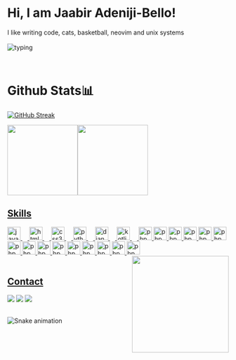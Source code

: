 # Hi, I am Jaabir Adeniji-Bello! 
I like writing code, cats, basketball, neovim and unix systems
</br>
</br>
![typing](https://github.com/user-attachments/assets/0f7afad8-2929-45c9-9593-d02bdc2773ae)

</br>

# Github Stats📊 
[![GitHub Streak](https://github-readme-streak-stats.herokuapp.com?user=tolubori07&theme=tokyonight-duo&border_radius=20)](https://git.io/streak-stats)

 <div>
  <a href="https://github.com/Tolubori07">
<img src="https://github-readme-stats.vercel.app/api/top-langs/?username=tolubori07&theme=tokyonight&show_icons=true&hide_border=true&layout=compact" height="160" /><img src="https://github-readme-stats.vercel.app/api?username=tolubori07&show_icons=true&hide=contribs&theme=tokyonight&hide_border=true&text_bold=false" height="160" /></div>
 
 ## Skills
<div align="left">
  <img src="https://cdn.jsdelivr.net/gh/devicons/devicon/icons/javascript/javascript-original.svg" height="30" alt="javascript logo"  />
  <img width="12" />
  <img src="https://cdn.jsdelivr.net/gh/devicons/devicon/icons/html5/html5-original.svg" height="30" alt="html5 logo"  />
  <img width="12" />
  <img src="https://cdn.jsdelivr.net/gh/devicons/devicon/icons/css3/css3-original.svg" height="30" alt="css3 logo"  />
  <img width="12" />
  <img src="https://cdn.jsdelivr.net/gh/devicons/devicon/icons/python/python-original.svg" height="30" alt="python logo"  />
  <img width="12" />
  <img src="https://cdn.jsdelivr.net/gh/devicons/devicon/icons/django/django-plain.svg" height="30" alt="django logo"  />
  <img width="12" />
  <img src="https://cdn.jsdelivr.net/gh/devicons/devicon/icons/kotlin/kotlin-original.svg" height="30" alt="kotlin logo"  />
  <img width="12" />
  <img src="https://cdn.jsdelivr.net/gh/devicons/devicon/icons/php/php-original.svg" height="30" alt="php logo"  />
  <img src="https://cdn.jsdelivr.net/gh/devicons/devicon/icons/react/react-original.svg" height="30" alt="php logo"  />
  <img src="https://cdn.jsdelivr.net/gh/devicons/devicon/icons/sass/sass-original.svg" height="30" alt="php logo"  />
  <img src="https://cdn.jsdelivr.net/gh/devicons/devicon/icons/tailwindcss/tailwindcss-original.svg" height="30" alt="php logo"  />
   <img src="https://cdn.jsdelivr.net/gh/devicons/devicon/icons/bootstrap/bootstrap-original.svg" height="30" alt="php logo"  />
   <img src="https://cdn.jsdelivr.net/gh/devicons/devicon/icons/nodejs/nodejs-original.svg" height="30" alt="php logo"  />
    <img src="https://cdn.jsdelivr.net/gh/devicons/devicon/icons/astro/astro-original.svg" height="30" alt="php logo"  />
   <img src="https://cdn.jsdelivr.net/gh/devicons/devicon/icons/bun/bun-original.svg" height="30" alt="php logo"  />
    <img src="https://cdn.jsdelivr.net/gh/devicons/devicon/icons/djangorest/djangorest-original.svg" height="30" alt="php logo"  />
    <img src="https://cdn.jsdelivr.net/gh/devicons/devicon/icons/jquery/jquery-original.svg" height="30" alt="php logo"  />
     <img src="https://cdn.jsdelivr.net/gh/devicons/devicon/icons/julia/julia-original.svg" height="30" alt="php logo"  />
     <img src="https://cdn.jsdelivr.net/gh/devicons/devicon/icons/markdown/markdown-original.svg" height="30" alt="php logo"  />
    <img src="https://cdn.jsdelivr.net/gh/devicons/devicon/icons/neovim/neovim-original.svg" height="30" alt="php logo"  />
   <img src="https://cdn.jsdelivr.net/gh/devicons/devicon/icons/npm/npm-original-wordmark.svg" height="30" alt="php logo"  />
   <img src="https://cdn.jsdelivr.net/gh/devicons/devicon/icons/threejs/threejs-original.svg" height="30" alt="php logo"  />
</div><img align="right" height="220" src="https://pbs.twimg.com/media/Fv4Ad_9aYAAmblz?format=jpg&name=large"  />
  
</div>
  
</br>

## Contact 
<div> 
  <a href="https://www.linkedin.com/in/Jaabir-adeniji-bello" target="_blank"><img src="https://img.shields.io/badge/-LinkedIn-%230077B5?style=for-the-badge&logo=linkedin&logoColor=white" target="_blank"></a> 
  <a href="https://instagram.com/jaabir_bello" target="_blank"><img src="https://img.shields.io/badge/-Instagram-%23E4405F?style=for-the-badge&logo=instagram&logoColor=white" target="_blank"></a>
  <a href = "mailto: Tolubori07@gmail.com"><img src="https://img.shields.io/badge/-Gmail-%23333?style=for-the-badge&logo=gmail&logoColor=white" target="_blank"></a>
 </br>
</br>
 
  ![Snake animation](https://github.com/eagrundy/eagrundy/blob/output/github-contribution-grid-snake.svg)
 
</div>
